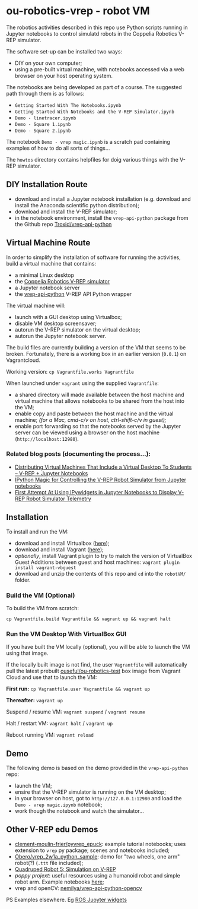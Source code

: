 # ou-robotics-vrep - robot VM

The robotics activities described in this repo use Python scripts running in Jupyter notebooks to control simulatd robots in the Coppelia Robotics V-REP simulator.

The software set-up can be installed two ways:

- DIY on your own computer;
- using a pre-built virtual machine, with notebooks accessed via a web browser on your host operating system.

The notebooks are being developed as part of a course. The suggested path through them is as follows:

- `Getting Started With The Notebooks.ipynb`
- `Getting Started With Notebooks and the V-REP Simulator.ipynb`
- `Demo - linetracer.ipynb`
- `Demo - Square 1.ipynb`
- `Demo - Square 2.ipynb`

The notebook `Demo - vrep magic.ipynb` is a scratch pad containing examples of how to do all sorts of things...

The `howtos` directory contains helpfiles for doig various things with the V-REP simulator.

## DIY Installation Route

- download and install a Jupyter notebook installation (e.g. download and install the Anaconda scientific python distribution);
- download and install the V-REP simulator;
- in the notebook environment, install the `vrep-api-python` package from the Github repo [Troxid/vrep-api-python](https://github.com/Troxid/vrep-api-python)


## Virtual Machine Route

In order to simplify the installation of software for running the activities, build a virtual machine that contains:

- a minimal Linux desktop
- the [Coppelia Robotics V-REP simulator](http://www.coppeliarobotics.com/)
- a Jupyter notebook server
- the [vrep-api-python](https://github.com/Troxid/vrep-api-python) V-REP API Python wrapper

The virtual machine will:

- launch with a GUI desktop using Virtualbox;
- disable VM desktop screensaver;
- autorun the V-REP simulator on the virtual desktop;
- autorun the Jupyter notebook server.

The build files are currently building a version of the VM that seems to be broken. Fortunately, there is a working box in an earlier version (`0.0.1`) on Vagrantcloud.

Working version: `cp Vagrantfile.works Vagrantfile`

When launched under `vagrant` using the supplied `Vagrantfile`:

- a shared directory will made available between the host machine and virtual machine that allows notebooks to be shared from the host into the VM;
- enable copy and paste between the host machine and the virtual machine; *(for a Mac, cmd-c/v on host, ctrl-shift-c/v in guest);*
- enable port forwarding so that the notebooks served by the Jupyter server can be viewed using a browser on the host machine (`http://localhost:12980`).

### Related blog posts (documenting the process...):

- [Distributing Virtual Machines That Include a Virtual Desktop To Students – V-REP + Jupyter Notebooks](https://blog.ouseful.info/2017/09/10/distributing-virtual-machines-that-include-a-virtual-desktop-to-students-v-rep-jupyter-notebooks/)
- [IPython Magic for Controlling the V-REP Robot Simulator from Jupyter notebooks](https://blog.ouseful.info/2017/10/03/ipython-magic-for-v-rep-robot-simulator/)
- [First Attempt At Using IPywidgets in Jupyter Notebooks to Display V-REP Robot Simulator Telemetry](https://blog.ouseful.info/2017/10/03/first-attempt-at-using-ipywidgets-in-jupyter-notebooks-to-display-v-rep-robot-simulator-telemetry/)

## Installation

To install and run the VM:

- download and install Virtualbox ([here](https://www.virtualbox.org/wiki/Downloads));
- download and install Vagrant ([here](https://www.vagrantup.com/downloads.html));
- *optionally*, install Vagrant plugin to try to match the version of VirtualBox Guest Additions between guest and host machines: `vagrant plugin install vagrant-vbguest`
- download and unzip the contents of this repo and `cd` into the `robotVM/` folder.

### Build the VM (Optional)

To build the VM from scratch:

`cp Vagrantfile.build Vagrantfile && vagrant up && vagrant halt`

### Run the VM Desktop With VirtualBox GUI

If you have built the VM locally (optional), you will be able to launch the VM using that image.

If the locally built image is not find, the user `Vagrantfile` will automatically pull the latest prebuilt [ouseful/ou-robotics-test](https://app.vagrantup.com/ouseful/boxes/ou-robotics-test) box image from Vagrant Cloud and use that to launch the VM:

__First run:__ `cp Vagrantfile.user Vagrantfile && vagrant up`

__Thereafter:__ `vagrant up`

Suspend / resume VM: `vagrant suspend` / `vagrant resume`

Halt / restart VM: `vagrant halt` / `vagrant up`

Reboot running VM: `vagrant reload`

## Demo

The following demo is based on the demo provided in the  `vrep-api-python` repo:

- launch the VM;
- ensire that the V-REP simulator is running on the VM desktop;
- in your browser on host, got to `http://127.0.0.1:12980` and load the `Demo - vrep magic.ipynb` notebook;
- work though the notebook and watch the simulator...

## Other V-REP edu Demos

- [clement-moulin-frier/pyvrep_epuck](https://github.com/clement-moulin-frier/pyvrep_epuck): example tutorial notebooks; uses extension to `vrep` py package; scenes and notebooks included;
- [Obero/vrep_2w1a_python_sample](https://github.com/Obero/vrep_2w1a_python_sample): demo for "two wheels, one arm" robot(?) (`.ttt` file included);
- [Quadruped Robot 5: Simulation on V-REP](http://galvanicloop.com/blog/post/7/quadruped-robot-5-simulation-on-v-rep)
- *poppy projext*: useful resources using a humanoid robot and simple robot arm. Example notebooks [here](https://github.com/poppy-project/community-notebooks);
- vrep and openCV: [nemilya/vrep-api-python-opencv](https://github.com/nemilya/vrep-api-python-opencv)

PS Examples elsewhere. Eg [ROS Juoyter widgets](https://blog.jupyter.org/ros-jupyter-b7e82b5e1202)
